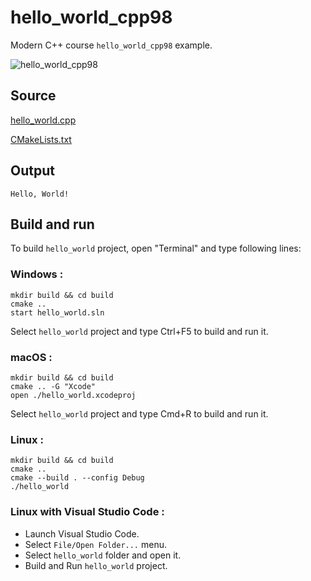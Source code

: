 # hello_world_cpp98

Modern C++ course `hello_world_cpp98` example.

![hello_world_cpp98](../../../docs/pictures/language_basics/hello_world_cpp98.png)

## Source

[hello_world.cpp](hello_world.cpp)

[CMakeLists.txt](CMakeLists.txt)

## Output

```
Hello, World!
```

## Build and run

To build `hello_world` project, open "Terminal" and type following lines:

### Windows :

``` shell
mkdir build && cd build
cmake .. 
start hello_world.sln
```

Select `hello_world` project and type Ctrl+F5 to build and run it.

### macOS :

``` shell
mkdir build && cd build
cmake .. -G "Xcode"
open ./hello_world.xcodeproj
```

Select `hello_world` project and type Cmd+R to build and run it.

### Linux :

``` shell
mkdir build && cd build
cmake .. 
cmake --build . --config Debug
./hello_world
```

### Linux with Visual Studio Code :

* Launch Visual Studio Code.
* Select `File/Open Folder...` menu.
* Select `hello_world` folder and open it.
* Build and Run `hello_world` project.
